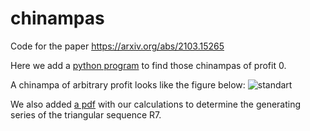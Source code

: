# chinampas
Code for the paper https://arxiv.org/abs/2103.15265

Here we add a [python program](main.py) to find those chinampas of profit 0.

A chinampa of arbitrary profit looks like the figure below:
![standart](https://user-images.githubusercontent.com/18435221/112927159-8c8d2100-90e2-11eb-93a0-69e93edf529b.png)

We also added [a pdf](R7.pdf)  with our calculations to determine the generating series of the triangular sequence R7.

